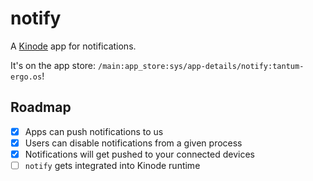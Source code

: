 # notify

A [Kinode](https://github.com/kinode-dao/kinode) app for notifications.

It's on the app store: `/main:app_store:sys/app-details/notify:tantum-ergo.os`!

## Roadmap

- [x] Apps can push notifications to us
- [x] Users can disable notifications from a given process
- [x] Notifications will get pushed to your connected devices
- [ ] `notify` gets integrated into Kinode runtime
